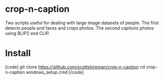# crop-n-caption
Two scripts useful for dealing with large image datasets of people. The first detects people and faces and crops photos. The second captions photos using BLIP2 and CLIP.

# Install

[code]
git clone https://github.com/scottshireman/crop-n-caption
cd crop-n-caption
windows_setup.cmd
[/code]

